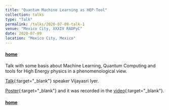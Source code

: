 ```yaml
---
title: "Quantum Machine Learning as HEP-Tool"
collection: talks
type: "Talk"
permalink: /talks/2020-07-09-talk-1
venue: "Mexico City, XXXIV RADPyC"
date: 2020-07-09
location: "Mexico City, Mexico"
---
```

#### [home](../)

Talk with some basis about Machine Learning, Quantum Computing and tools 
for High Energy physics in a phenomenological view.

[Talk](https://indico.cern.ch/event/897772/book-of-abstracts.pdf){:target="_blank"} 
speaker Vijayasri Iyer. <!---[video](https://www.youtube.com/watch?v=B414I-rh3HY).--->


[Poster](https://www.dropbox.com/s/5t8kcyoqgi83a7k/ptrQMLasHEPTool.pdf?dl=0){:target="_blank"}
and it was recorded in the [video](https://www.youtube.com/watch?v=B414I-rh3HY){:target="_blank"}.


#### [home](../)